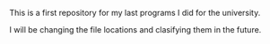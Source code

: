 This is a first repository for my last programs I did for the university.

I will be changing the file locations and clasifying them in the future.
